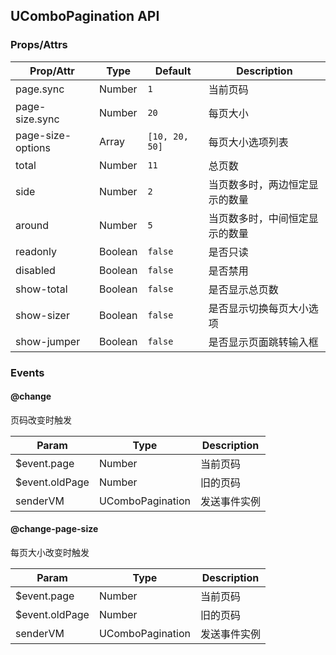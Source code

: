 ## UComboPagination API
### Props/Attrs

| Prop/Attr | Type | Default | Description |
| --------- | ---- | ------- | ----------- |
| page.sync | Number | `1` | 当前页码 |
| page-size.sync | Number | `20` | 每页大小 |
| page-size-options | Array | `[10, 20, 50]` | 每页大小选项列表 |
| total | Number | `11` | 总页数 |
| side | Number | `2` | 当页数多时，两边恒定显示的数量 |
| around | Number | `5` | 当页数多时，中间恒定显示的数量  |
| readonly | Boolean | `false` | 是否只读 |
| disabled | Boolean | `false` | 是否禁用 |
| show-total | Boolean | `false` | 是否显示总页数 |
| show-sizer | Boolean | `false` | 是否显示切换每页大小选项 |
| show-jumper | Boolean | `false` | 是否显示页面跳转输入框 |

### Events

#### @change

页码改变时触发

| Param | Type | Description |
| ----- | ---- | ----------- |
| $event.page | Number | 当前页码 |
| $event.oldPage | Number | 旧的页码 |
| senderVM | UComboPagination | 发送事件实例 |

#### @change-page-size

每页大小改变时触发

| Param | Type | Description |
| ----- | ---- | ----------- |
| $event.page | Number | 当前页码 |
| $event.oldPage | Number | 旧的页码 |
| senderVM | UComboPagination | 发送事件实例 |
